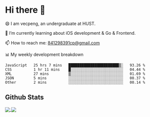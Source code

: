 
# Hi there 👋
😄 I am vecpeng, an undergraduate at HUST.

🌱 I’m currently learning about iOS development & Go & Frontend.

📫 How to reach me: 841298391cp@gmail.com

📊 My weekly development breakdown
<!--START_SECTION:waka-->

```text
JavaScript   25 hrs 7 mins   ███████████████████████▒░   93.26 %
CSS          1 hr 11 mins    █░░░░░░░░░░░░░░░░░░░░░░░░   04.44 %
XML          27 mins         ▒░░░░░░░░░░░░░░░░░░░░░░░░   01.69 %
JSON         5 mins          ░░░░░░░░░░░░░░░░░░░░░░░░░   00.37 %
Other        2 mins          ░░░░░░░░░░░░░░░░░░░░░░░░░   00.14 %
```

<!--END_SECTION:waka-->

## Github Stats
<a href="https://github.com/anuraghazra/github-readme-stats">
  <img align="center" src="https://github-readme-stats.vercel.app/api?username=vecpeng&count_private=true&hide=stars" />
</a>
<a href="https://github.com/anuraghazra/convoychat">
  <img align="center" src="https://github-readme-stats.vercel.app/api/top-langs/?username=vecpeng&layout=compact" />
</a>
